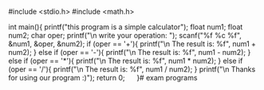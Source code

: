 #include <stdio.h>
#include <math.h>

int main(){
    printf("this program is a simple calculator");
    float num1;
    float num2;
    char oper;
    printf("\n write your operation: ");
    scanf("%f %c %f", &num1, &oper, &num2);
    if (oper == '+'){
        printf("\n The result is: %f", num1 + num2);
    } else if (oper == '-'){
        printf("\n The result is: %f", num1 - num2);
    } else if (oper == '*'){
        printf("\n The result is: %f", num1 * num2);
    } else if (oper == '/'){
        printf("\n The result is: %f", num1 / num2);
    }
    printf("\n Thanks for using our program :)");
    return 0;
    
}# exam
programs 
